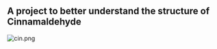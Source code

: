 ## A project to better understand the structure of Cinnamaldehyde

![cin.png](https://github.com/LoqmanSamani/synthetic_biology/blob/systembiology/images/cin.png)
